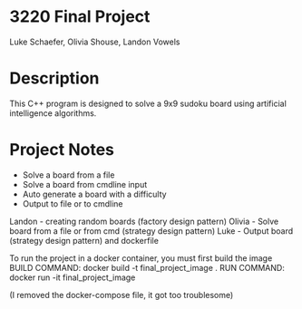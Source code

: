 # 3220 Final Project
Luke Schaefer, Olivia Shouse, Landon Vowels

# Description
This C++ program is designed to solve a 9x9 sudoku board using artificial intelligence algorithms. 

# Project Notes
- Solve a board from a file
- Solve a board from cmdline input
- Auto generate a board with a difficulty 
- Output to file or to cmdline

Landon - creating random boards (factory design pattern)
Olivia - Solve board from a file or from cmd (strategy design pattern)
Luke - Output board (strategy design pattern) and dockerfile

To run the project in a docker container, you must first build the image
BUILD COMMAND: docker build -t final_project_image .
RUN COMMAND: docker run -it final_project_image

(I removed the docker-compose file, it got too troublesome)
